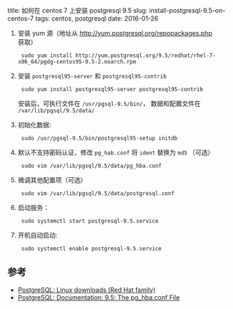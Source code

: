 title: 如何在 centos 7 上安装 postgresql 9.5
slug: install-postgresql-9.5-on-centos-7
tags: centos, postgresql
date: 2016-01-26


1. 安装 yum 源（地址从 <http://yum.postgresql.org/repopackages.php> 获取）

        sudo yum install http://yum.postgresql.org/9.5/redhat/rhel-7-x86_64/pgdg-centos95-9.5-2.noarch.rpm

2. 安装 `postgresql95-server` 和 `postgresql95-contrib`

        sudo yum install postgresql95-server postgresql95-contrib
   安装后，可执行文件在 `/usr/pgsql-9.5/bin/`， 数据和配置文件在 `/var/lib/pgsql/9.5/data/`

3. 初始化数据:

        sudo /usr/pgsql-9.5/bin/postgresql95-setup initdb

4. 默认不支持密码认证，修改 `pg_hab.conf` 将 `ident` 替换为 `md5` （可选）

        sudo vim /var/lib/pgsql/9.5/data/pg_hba.conf


5. 微调其他配置项（可选）

        sudo vim /var/lib/pgsql/9.5/data/postgresql.conf

6. 启动服务：

        sudo systemctl start postgresql-9.5.service

7. 开机自动启动:

        sudo systemctl enable postgresql-9.5.service


## 参考

* [PostgreSQL: Linux downloads \(Red Hat family\)](http://www.postgresql.org/download/linux/redhat/)
* [PostgreSQL: Documentation: 9.5: The pg_hba.conf File](http://www.postgresql.org/docs/9.5/static/auth-pg-hba-conf.html)